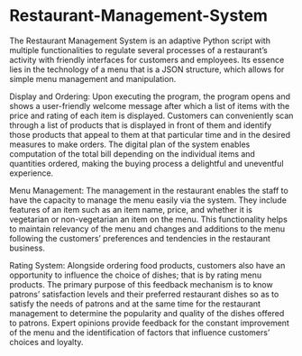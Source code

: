 # Restaurant-Management-System

The Restaurant Management System is an adaptive Python script with multiple functionalities to regulate several processes of a restaurant’s activity with friendly interfaces for customers and employees. Its essence lies in the technology of a menu that is a JSON structure, which allows for simple menu management and manipulation.

Display and Ordering: Upon executing the program, the program opens and shows a user-friendly welcome message after which a list of items with the price and rating of each item is displayed. Customers can conveniently scan through a list of products that is displayed in front of them and identify those products that appeal to them at that particular time and in the desired measures to make orders. The digital plan of the system enables computation of the total bill depending on the individual items and quantities ordered, making the buying process a delightful and uneventful experience.

Menu Management: The management in the restaurant enables the staff to have the capacity to manage the menu easily via the system. They include features of an item such as an item name, price, and whether it is vegetarian or non-vegetarian an item on the menu. This functionality helps to maintain relevancy of the menu and changes and additions to the menu following the customers’ preferences and tendencies in the restaurant business.

Rating System: Alongside ordering food products, customers also have an opportunity to influence the choice of dishes; that is by rating menu products. The primary purpose of this feedback mechanism is to know patrons’ satisfaction levels and their preferred restaurant dishes so as to satisfy the needs of patrons and at the same time for the restaurant management to determine the popularity and quality of the dishes offered to patrons. Expert opinions provide feedback for the constant improvement of the menu and the identification of factors that influence customers’ choices and loyalty.
